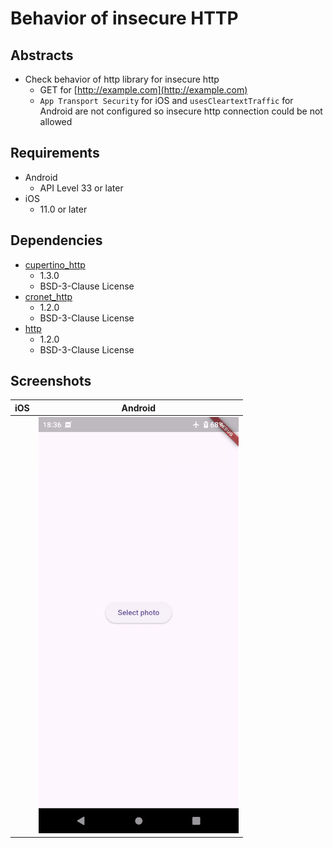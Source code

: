 # Behavior of insecure HTTP

## Abstracts

* Check behavior of http library for insecure http
  * GET for [http://example.com](http://example.com)
  * `App Transport Security` for iOS and `usesCleartextTraffic` for Android are not configured so insecure http connection could be not allowed

## Requirements

* Android
  * API Level 33 or later
* iOS
  * 11.0 or later

## Dependencies

* [cupertino_http](https://github.com/dart-lang/http/tree/master/pkgs/cupertino_http)
  * 1.3.0
  * BSD-3-Clause License
* [cronet_http](https://github.com/dart-lang/http/tree/master/pkgs/cronet_http)
  * 1.2.0
  * BSD-3-Clause License
* [http](https://github.com/dart-lang/http/tree/master/pkgs/http)
  * 1.2.0
  * BSD-3-Clause License

## Screenshots

|iOS|Android|
|---|---|
|<source src="ios.webm.mp4" type="video/mp4" />|<img src="./images/android.gif" width="320" />|